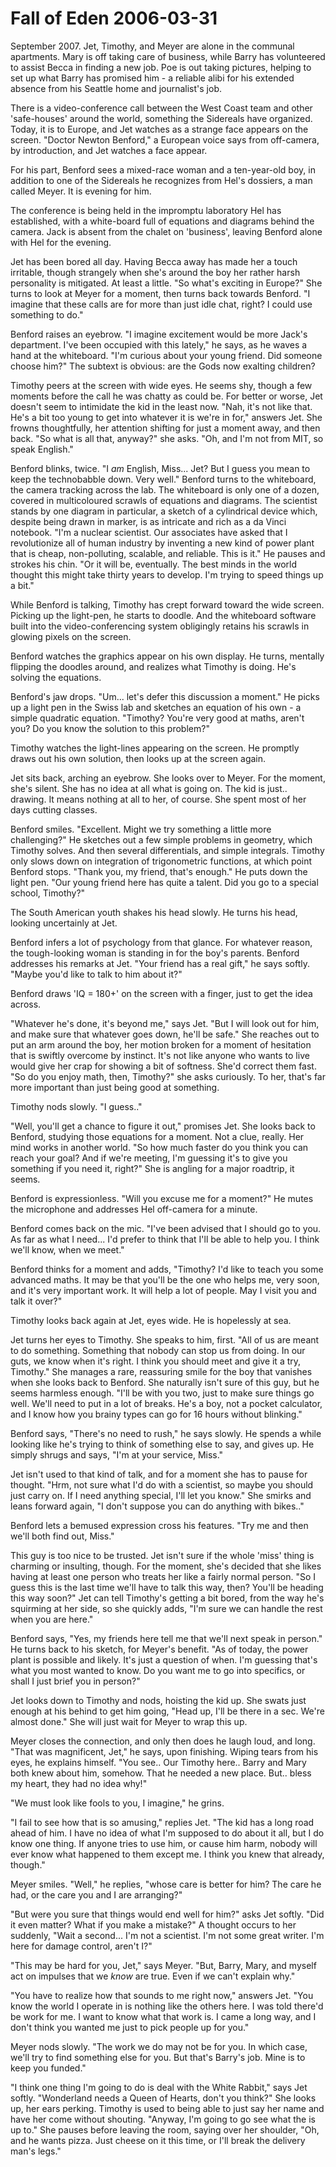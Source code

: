 <!-- TITLE: Fall of Eden 2006-03-31 -->
<!-- SUBTITLE: A game log for Fall of Eden -->

# Fall of Eden 2006-03-31

September 2007. Jet, Timothy, and Meyer are alone in the communal apartments. Mary is off taking care of business, while Barry has volunteered to assist Becca in finding a new job. Poe is out taking pictures, helping to set up what Barry has promised him - a reliable alibi for his extended absence from his Seattle home and journalist's job.

There is a video-conference call between the West Coast team and other 'safe-houses' around the world, something the Sidereals have organized. Today, it is to Europe, and Jet watches as a strange face appears on the screen. "Doctor Newton Benford," a European voice says from off-camera, by introduction, and Jet watches a face appear.

For his part, Benford sees a mixed-race woman and a ten-year-old boy, in addition to one of the Sidereals he recognizes from Hel's dossiers, a man called Meyer. It is evening for him.

The conference is being held in the impromptu laboratory Hel has established, with a white-board full of equations and diagrams behind the camera. Jack is absent from the chalet on 'business', leaving Benford alone with Hel for the evening.

Jet has been bored all day. Having Becca away has made her a touch irritable, though strangely when she's around the boy her rather harsh personality is mitigated. At least a little. "So what's exciting in Europe?" She turns to look at Meyer for a moment, then turns back towards Benford. "I imagine that these calls are for more than just idle chat, right? I could use something to do."

Benford raises an eyebrow. "I imagine excitement would be more Jack's department. I've been occupied with this lately," he says, as he waves a hand at the whiteboard. "I'm curious about your young friend. Did someone choose him?" The subtext is obvious: are the Gods now exalting children?

Timothy peers at the screen with wide eyes. He seems shy, though a few moments before the call he was chatty as could be. For better or worse, Jet doesn't seem to intimidate the kid in the least now. "Nah, it's not like that. He's a bit too young to get into whatever it is we're in for," answers Jet. She frowns thoughtfully, her attention shifting for just a moment away, and then back. "So what is all that, anyway?" she asks. "Oh, and I'm not from MIT, so speak English."

Benford blinks, twice. "I _am_ English, Miss... Jet? But I guess you mean to keep the technobabble down. Very well." Benford turns to the whiteboard, the camera tracking across the lab. The whiteboard is only one of a dozen, covered in multicoloured scrawls of equations and diagrams. The scientist stands by one diagram in particular, a sketch of a cylindrical device which, despite being drawn in marker, is as intricate and rich as a da Vinci notebook. "I'm a nuclear scientist. Our associates have asked that I revolutionize all of human industry by inventing a new kind of power plant that is cheap, non-polluting, scalable, and reliable. This is it." He pauses and strokes his chin. "Or it will be, eventually. The best minds in the world thought this might take thirty years to develop. I'm trying to speed things up a bit."

While Benford is talking, Timothy has crept forward toward the wide screen. Picking up the light-pen, he starts to doodle. And the whiteboard software built into the video-conferencing system obligingly retains his scrawls in glowing pixels on the screen.

Benford watches the graphics appear on his own display. He turns, mentally flipping the doodles around, and realizes what Timothy is doing. He's solving the equations.

Benford's jaw drops. "Um... let's defer this discussion a moment." He picks up a light pen in the Swiss lab and sketches an equation of his own - a simple quadratic equation. "Timothy? You're very good at maths, aren't you? Do you know the solution to this problem?"

Timothy watches the light-lines appearing on the screen. He promptly draws out his own solution, then looks up at the screen again.

Jet sits back, arching an eyebrow. She looks over to Meyer. For the moment, she's silent. She has no idea at all what is going on. The kid is just.. drawing. It means nothing at all to her, of course. She spent most of her days cutting classes.

Benford smiles. "Excellent. Might we try something a little more challenging?" He sketches out a few simple problems in geometry, which Timothy solves. And then several differentials, and simple integrals. Timothy only slows down on integration of trigonometric functions, at which point Benford stops. "Thank you, my friend, that's enough." He puts down the light pen. "Our young friend here has quite a talent. Did you go to a special school, Timothy?"

The South American youth shakes his head slowly. He turns his head, looking uncertainly at Jet.

Benford infers a lot of psychology from that glance. For whatever reason, the tough-looking woman is standing in for the boy's parents. Benford addresses his remarks at Jet. "Your friend has a real gift," he says softly. "Maybe you'd like to talk to him about it?"

Benford draws 'IQ = 180+' on the screen with a finger, just to get the idea across.

"Whatever he's done, it's beyond me," says Jet. "But I will look out for him, and make sure that whatever goes down, he'll be safe." She reaches out to put an arm around the boy, her motion broken for a moment of hesitation that is swiftly overcome by instinct. It's not like anyone who wants to live would give her crap for showing a bit of softness. She'd correct them fast. "So do you enjoy math, then, Timothy?" she asks curiously. To her, that's far more important than just being good at something.

Timothy nods slowly. "I guess.."

"Well, you'll get a chance to figure it out," promises Jet. She looks back to Benford, studying those equations for a moment. Not a clue, really. Her mind works in another world. "So how much faster do you think you can reach your goal? And if we're meeting, I'm guessing it's to give you something if you need it, right?" She is angling for a major roadtrip, it seems.

Benford is expressionless. "Will you excuse me for a moment?" He mutes the microphone and addresses Hel off-camera for a minute.

Benford comes back on the mic. "I've been advised that I should go to you. As far as what I need... I'd prefer to think that I'll be able to help you. I think we'll know, when we meet."

Benford thinks for a moment and adds, "Timothy? I'd like to teach you some advanced maths. It may be that you'll be the one who helps me, very soon, and it's very important work. It will help a lot of people. May I visit you and talk it over?"

Timothy looks back again at Jet, eyes wide. He is hopelessly at sea.

Jet turns her eyes to Timothy. She speaks to him, first. "All of us are meant to do something. Something that nobody can stop us from doing. In our guts, we know when it's right. I think you should meet and give it a try, Timothy." She manages a rare, reassuring smile for the boy that vanishes when she looks back to Benford. She naturally isn't sure of this guy, but he seems harmless enough. "I'll be with you two, just to make sure things go well. We'll need to put in a lot of breaks. He's a boy, not a pocket calculator, and I know how you brainy types can go for 16 hours without blinking."

Benford says, "There's no need to rush," he says slowly. He spends a while looking like he's trying to think of something else to say, and gives up. He simply shrugs and says, "I'm at your service, Miss."

Jet isn't used to that kind of talk, and for a moment she has to pause for thought. "Hrm, not sure what I'd do with a scientist, so maybe you should just carry on. If I need anything special, I'll let you know." She smirks and leans forward again, "I don't suppose you can do anything with bikes.."

Benford lets a bemused expression cross his features. "Try me and then we'll both find out, Miss."

This guy is too nice to be trusted. Jet isn't sure if the whole 'miss' thing is charming or insulting, though. For the moment, she's decided that she likes having at least one person who treats her like a fairly normal person. "So I guess this is the last time we'll have to talk this way, then? You'll be heading this way soon?" Jet can tell Timothy's getting a bit bored, from the way he's squirming at her side, so she quickly adds, "I'm sure we can handle the rest when you are here."

Benford says, "Yes, my friends here tell me that we'll next speak in person." He turns back to his sketch, for Meyer's benefit. "As of today, the power plant is possible and likely. It's just a question of when. I'm guessing that's what you most wanted to know. Do you want me to go into specifics, or shall I just brief you in person?"

Jet looks down to Timothy and nods, hoisting the kid up. She swats just enough at his behind to get him going, "Head up, I'll be there in a sec. We're almost done." She will just wait for Meyer to wrap this up.

Meyer closes the connection, and only then does he laugh loud, and long. "That was magnificent, Jet," he says, upon finishing. Wiping tears from his eyes, he explains himself. "You see.. Our Timothy here.. Barry and Mary both knew about him, somehow. That he needed a new place. But.. bless my heart, they had no idea why!"

"We must look like fools to you, I imagine," he grins.

"I fail to see how that is so amusing," replies Jet. "The kid has a long road ahead of him. I have no idea of what I'm supposed to do about it all, but I do know one thing. If anyone tries to use him, or cause him harm, nobody will ever know what happened to them except me. I think you knew that already, though."

Meyer smiles. "Well," he replies, "whose care is better for him? The care he had, or the care you and I are arranging?"

"But were you sure that things would end well for him?" asks Jet softly. "Did it even matter? What if you make a mistake?" A thought occurs to her suddenly, "Wait a second... I'm not a scientist. I'm not some great writer. I'm here for damage control, aren't I?"

"This may be hard for you, Jet," says Meyer. "But, Barry, Mary, and myself act on impulses that we _know_ are true. Even if we can't explain why."

"You have to realize how that sounds to me right now," answers Jet. "You know the world I operate in is nothing like the others here. I was told there'd be work for me. I want to know what that work is. I came a long way, and I don't think you wanted me just to pick people up for you."

Meyer nods slowly. "The work we do may not be for you. In which case, we'll try to find something else for you. But that's Barry's job. Mine is to keep you funded."

"I think one thing I'm going to do is deal with the White Rabbit," says Jet softly. "Wonderland needs a Queen of Hearts, don't you think?" She looks up, her ears perking. Timothy is used to being able to just say her name and have her come without shouting. "Anyway, I'm going to go see what the is up to." She pauses before leaving the room, saying over her shoulder, "Oh, and he wants pizza. Just cheese on it this time, or I'll break the delivery man's legs."